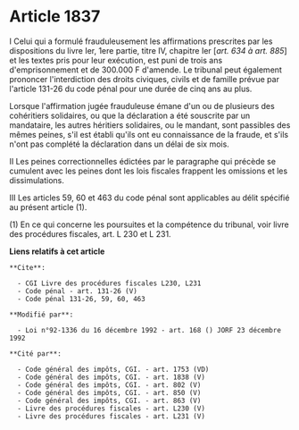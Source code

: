 # Article 1837

I Celui qui a formulé frauduleusement les affirmations prescrites par les dispositions du livre Ier, 1ere partie, titre IV,
chapitre Ier [*art. 634 à art. 885*] et les textes pris pour leur exécution, est puni de trois ans d'emprisonnement et de
300.000 F d'amende. Le tribunal peut également prononcer l'interdiction des droits civiques, civils et de famille prévue par
l'article 131-26 du code pénal pour une durée de cinq ans au plus.

Lorsque l'affirmation jugée frauduleuse émane d'un ou de plusieurs des cohéritiers solidaires, ou que la déclaration a été
souscrite par un mandataire, les autres héritiers solidaires, ou le mandant, sont passibles des mêmes peines, s'il est établi
qu'ils ont eu connaissance de la fraude, et s'ils n'ont pas complété la déclaration dans un délai de six mois.

II Les peines correctionnelles édictées par le paragraphe qui précède se cumulent avec les peines dont les lois fiscales
frappent les omissions et les dissimulations.

III Les articles 59, 60 et 463 du code pénal sont applicables au délit spécifié au présent article (1).

(1) En ce qui concerne les poursuites et la compétence du tribunal, voir livre des procédures fiscales, art. L 230 et L 231.

**Liens relatifs à cet article**

	**Cite**:

	  - CGI Livre des procédures fiscales L230, L231
	  - Code pénal - art. 131-26 (V)
	  - Code pénal 131-26, 59, 60, 463

	**Modifié par**:

	  - Loi n°92-1336 du 16 décembre 1992 - art. 168 () JORF 23 décembre 1992

	**Cité par**:

	  - Code général des impôts, CGI. - art. 1753 (VD)
	  - Code général des impôts, CGI. - art. 1838 (V)
	  - Code général des impôts, CGI. - art. 802 (V)
	  - Code général des impôts, CGI. - art. 850 (V)
	  - Code général des impôts, CGI. - art. 863 (V)
	  - Livre des procédures fiscales - art. L230 (V)
	  - Livre des procédures fiscales - art. L231 (V)
